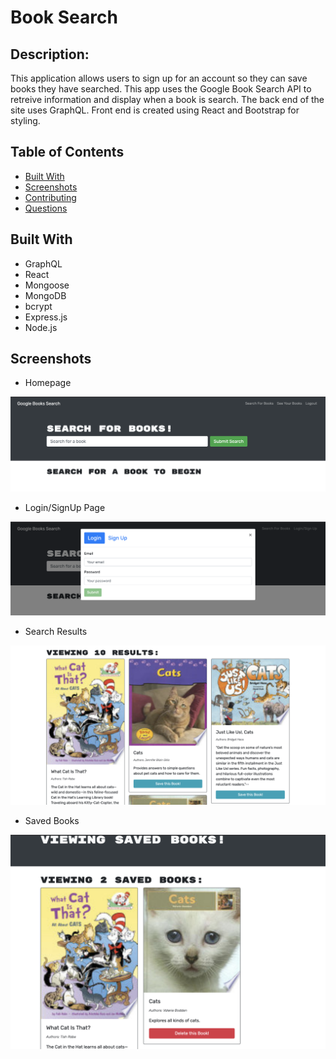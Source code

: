 # Book Search

## Description: 

This application allows users to sign up for an account so they can save books they have searched. This app uses the Google Book Search API to retreive information and display when a book is search. The back end of the site uses GraphQL. Front end is created using React and Bootstrap for styling.

## Table of Contents
* [Built With](#builtwith)
* [Screenshots](#screenshots)
* [Contributing](#contributing)
* [Questions](#questions)

## Built With
* GraphQL
* React
* Mongoose
* MongoDB
* bcrypt
* Express.js
* Node.js

## Screenshots

* Homepage
<img src="./images/homepage.png">

* Login/SignUp Page
<img src="./images/login.png">

* Search Results 
<img src="./images/search.png">

* Saved Books
<img src="./images/saved.png">



